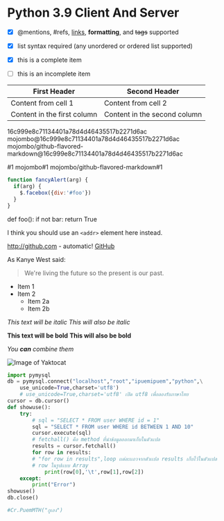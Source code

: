 # Python 3.9 Client And Server
- [x] @mentions, #refs, [links](), **formatting**, and <del>tags</del> supported
- [x] list syntax required (any unordered or ordered list supported)
- [x] this is a complete item
- [ ] this is an incomplete item


First Header | Second Header
------------ | -------------
Content from cell 1 | Content from cell 2
Content in the first column | Content in the second column

16c999e8c71134401a78d4d46435517b2271d6ac
mojombo@16c999e8c71134401a78d4d46435517b2271d6ac
mojombo/github-flavored-markdown@16c999e8c71134401a78d4d46435517b2271d6ac

#1
mojombo#1
mojombo/github-flavored-markdown#1

```javascript
function fancyAlert(arg) {
  if(arg) {
    $.facebox({div:'#foo'})
  }
}
```

def foo():
    if not bar:
        return True
        
I think you should use an
`<addr>` element here instead.

http://github.com - automatic!
[GitHub](http://github.com)

As Kanye West said:

> We're living the future so
> the present is our past.
> 

* Item 1
* Item 2
  * Item 2a
  * Item 2b

*This text will be italic*
_This will also be italic_

**This text will be bold**
__This will also be bold__

_You **can** combine them_

![Image of Yaktocat](https://octodex.github.com/images/yaktocat.png)

```python
import pymysql
db = pymysql.connect("localhost","root","ipuemipuem","python",\
    use_unicode=True,charset='utf8')
    # use_unicode=True,charset='utf8' เปิด utf8 เพื่อลองรับภาษาไทย
cursor = db.cursor()
def showuse():
    try:
        # sql = "SELECT * FROM user WHERE id = 1"
        sql = "SELECT * FROM user WHERE id BETWEEN 1 AND 10"
        cursor.execute(sql)
        # fetchall() คือ method ที่นำข้อมูลออกมาเก็บในตัวเเปล
        results = cursor.fetchall()
        for row in results:
        # "for row in results",loop เเต่ละเเถวจากตัวเเปล results เก็บไว้ในตัวเเปล
        # row ในรูปเเบบ Array
            print(row[0],'\t',row[1],row[2])
    except:
        print("Error")
showuse()
db.close()

#Cr.PuemMTH("กูเอง")
```
